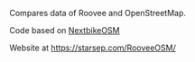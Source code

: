 Compares data of Roovee and OpenStreetMap.

Code based on [NextbikeOSM](https://github.com/starsep/NextbikeOSM)

Website at https://starsep.com/RooveeOSM/
